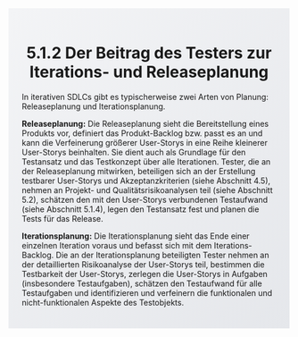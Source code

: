 <div class="rounded-lg border shadow-sm" style="background: linear-gradient(135deg,#F3F4F6 0%,#E5E7EB 100%); padding: 24px; border-color: #9CA3AF">
  <header style="margin-bottom:12px">
    <h1 class="text-2xl font-bold text-gray-900">5.1.2 Der Beitrag des Testers zur Iterations- und Releaseplanung</h1>
  </header>
  <article class="prose max-w-none">
    <p>In iterativen SDLCs gibt es typischerweise zwei Arten von Planung: Releaseplanung und Iterationsplanung.</p>
    <p><strong>Releaseplanung:</strong> Die Releaseplanung sieht die Bereitstellung eines Produkts vor, definiert das Produkt-Backlog bzw. passt es an und kann die Verfeinerung größerer User-Storys in eine Reihe kleinerer User-Storys beinhalten. Sie dient auch als Grundlage für den Testansatz und das Testkonzept über alle Iterationen. Tester, die an der Releaseplanung mitwirken, beteiligen sich an der Erstellung testbarer User-Storys und Akzeptanzkriterien (siehe Abschnitt 4.5), nehmen an Projekt- und Qualitätsrisikoanalysen teil (siehe Abschnitt 5.2), schätzen den mit den User-Storys verbundenen Testaufwand (siehe Abschnitt 5.1.4), legen den Testansatz fest und planen die Tests für das Release.</p>
    <p><strong>Iterationsplanung:</strong> Die Iterationsplanung sieht das Ende einer einzelnen Iteration voraus und befasst sich mit dem Iterations-Backlog. Die an der Iterationsplanung beteiligten Tester nehmen an der detaillierten Risikoanalyse der User-Storys teil, bestimmen die Testbarkeit der User-Storys, zerlegen die User-Storys in Aufgaben (insbesondere Testaufgaben), schätzen den Testaufwand für alle Testaufgaben und identifizieren und verfeinern die funktionalen und nicht-funktionalen Aspekte des Testobjekts.</p>
  </article>
</div>
